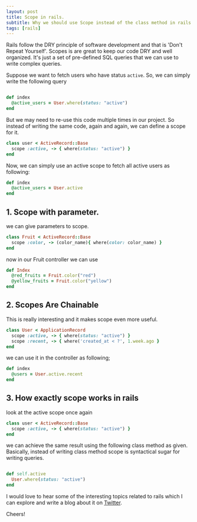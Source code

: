```yaml
---
layout: post
title: Scope in rails.
subtitle: Why we should use Scope instead of the class method in rails.
tags: [rails]
---
```


Rails follow the DRY principle of software development and that is 'Don't Repeat Yourself'.
Scopes is are great to keep our code DRY and well organized. It's just a set of pre-defined SQL queries that we can use to write complex queries.

Suppose we want to fetch users who have status `active`. So, we can simply write the following query

```ruby

def index
  @active_users = User.where(status: "active")
end
```

But we may need to re-use this code multiple times in our project. So instead of writing the same code, again and again, we can define a scope for it.

```ruby
class user < ActiveRecord::Base
  scope :active, -> { where(status: "active") }
end
```

Now, we can simply use an active scope to fetch all active users as following:

```ruby 
def index 
  @active_users = User.active
end
```

## 1. Scope with parameter.

we can give parameters to scope.

```ruby
class Fruit < ActiveRecord::Base
  scope :color, -> (color_name){ where(color: color_name) }
end
```
now in our Fruit controller we can use

```ruby
def Index
  @red_fruits = Fruit.color("red")
  @yellow_fruits = Fruit.color("yellow")
end
```

## 2. Scopes Are Chainable

This is really interesting and it makes scope even more useful.

```ruby
class User < ApplicationRecord
  scope :active, -> { where(status: "active") }
  scope :recent, -> { where('created_at < ?', 1.week.ago }
end
```

we can use it in the controller as following;

```ruby
def index
  @users = User.active.recent
end
```

## 3. How exactly scope works in rails 

look at the active scope once again

```ruby
class user < ActiveRecord::Base
  scope :active, -> { where(status: "active") }
end
```
we can achieve the same result using the following class method as given. Basically, instead of writing class method scope is syntactical sugar for writing queries. 

```ruby

def self.active
  User.where(status: "active")
end
```

I would love to hear some of the interesting topics related to rails which I can explore and write a blog about it on [Twitter](https://twitter.com/Shekharpatil95).

Cheers!